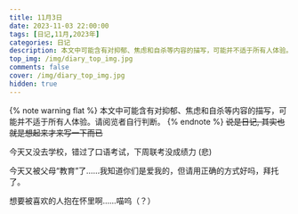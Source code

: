 ```yaml
---
title: 11月3日
date: 2023-11-03 22:00:00
tags: [日记,11月,2023年]
categories: 日记
description: 本文中可能含有对抑郁、焦虑和自杀等内容的描写，可能并不适于所有人体验。请阅览者自行判断。
top_img: /img/diary_top_img.jpg
comments: false
cover: /img/diary_top_img.jpg
hidden: true
---
```

{% note warning flat %}
本文中可能含有对抑郁、焦虑和自杀等内容的描写，可能并不适于所有人体验。请阅览者自行判断。
{% endnote %}
~~说是日记, 其实也就是想起来才来写一下而已~~

今天又没去学校，错过了口语考试，下周联考没成绩力 (悲) 

今天又被父母“教育”了……我知道你们是爱我的，但请用正确的方式好吗，拜托了。

想要被喜欢的人抱在怀里啊……喵呜（？）
